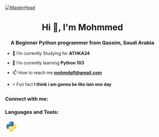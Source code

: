 [![MasterHead](https://64.media.tumblr.com/e458f900fe28c83eaa0edc86060f485e/tumblr_ogjv6tpFc81ue4oxxo1_540.gifv)](https://rishavchanda.io)

<h1 align="center">Hi 👋, I'm Mohmmed</h1>
<h3 align="center">A Beginner Python programmer from Qassim, Saudi Arabia</h3>

- 🔭 I’m currently Studying for **ATHKA24**

- 🌱 I’m currently learning **Python 103**

- 📫 How to reach me **mohmdgfl@gmail.com**

- ⚡ Fun fact **I think i am gonna be like lain one day**

<h3 align="left">Connect with me:</h3>
<p align="left">
</p>

<h3 align="left">Languages and Tools:</h3>
<p align="left"> <a href="https://www.python.org" target="_blank" rel="noreferrer"> <img src="https://raw.githubusercontent.com/devicons/devicon/master/icons/python/python-original.svg" alt="python" width="40" height="40"/> </a> </p>
